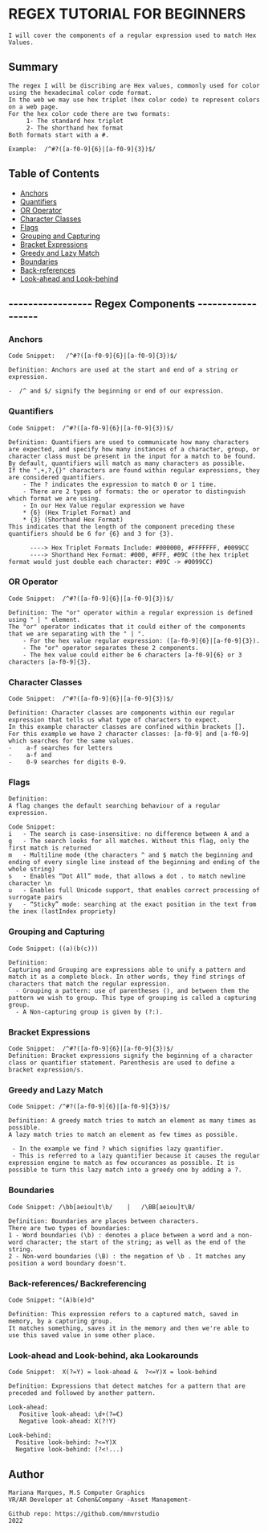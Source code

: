 # REGEX TUTORIAL FOR BEGINNERS 

    I will cover the components of a regular expression used to match Hex Values.

## Summary

    The regex I will be discribing are Hex values, commonly used for color using the hexadecimal color code format. 
    In the web we may use hex triplet (hex color code) to represent colors on a web page.
    For the hex color code there are two formats:
         1- The standard hex triplet
         2- The shorthand hex format
    Both formats start with a #.

    Example:  /^#?([a-f0-9]{6}|[a-f0-9]{3})$/




## Table of Contents

- [Anchors](#anchors)
- [Quantifiers](#quantifiers)
- [OR Operator](#or-operator)
- [Character Classes](#character-classes)
- [Flags](#flags)
- [Grouping and Capturing](#grouping-and-capturing)
- [Bracket Expressions](#bracket-expressions)
- [Greedy and Lazy Match](#greedy-and-lazy-match)
- [Boundaries](#boundaries)
- [Back-references](#back-references)
- [Look-ahead and Look-behind](#look-ahead-and-look-behind)




## -----------------   Regex Components  ------------------ ##

### Anchors

    Code Snippet:   /^#?([a-f0-9]{6}|[a-f0-9]{3})$/

    Definition: Anchors are used at the start and end of a string or expression. 

    -  /^ and $/ signify the beginning or end of our expression.



### Quantifiers
    Code Snippet:  /^#?([a-f0-9]{6}|[a-f0-9]{3})$/

    Definition: Quantifiers are used to communicate how many characters are expected, and specify how many instances of a character, group, or character class must be present in the input for a match to be found. 
    By default, quantifiers will match as many characters as possible. 
    If the ",+,?,{}" characters are found within regular expressions, they are considered quantifiers. 
        - The ? indicates the expression to match 0 or 1 time. 
        - There are 2 types of formats: the or operator to distinguish which format we are using. 
        - In our Hex Value regular expression we have 
        * {6} (Hex Triplet Format) and 
        * {3} (Shorthand Hex Format)
    This indicates that the length of the component preceding these quantifiers should be 6 for {6} and 3 for {3}.

          ----> Hex Triplet Formats Include: #000000, #FFFFFFF, #0099CC
          ----> Shorthand Hex Format: #000, #FFF, #09C (the hex triplet format would just double each character: #09C -> #0099CC)


### OR Operator

    Code Snippet:  /^#?([a-f0-9]{6}|[a-f0-9]{3})$/

    Definition: The "or" operator within a regular expression is defined using " | " element. 
    The "or" operator indicates that it could either of the components that we are separating with the " | ". 
        - For the hex value regular expression: ([a-f0-9]{6}|[a-f0-9]{3}). 
        - The "or" operator separates these 2 components. 
        - The hex value could either be 6 characters [a-f0-9]{6} or 3 characters [a-f0-9]{3}.



### Character Classes

    Code Snippet:  /^#?([a-f0-9]{6}|[a-f0-9]{3})$/

    Definition: Character classes are components within our regular expression that tells us what type of characters to expect. 
    In this example character classes are confined within brackets []. 
    For this example we have 2 character classes: [a-f0-9] and [a-f0-9] which searches for the same values.
    -    a-f searches for letters 
    -    a-f and 
    -    0-9 searches for digits 0-9.




### Flags

    Definition:
    A flag changes the default searching behaviour of a regular expression.

    Code Snippet: 
    i   - The search is case-insensitive: no difference between A and a
    g   - The search looks for all matches. Without this flag, only the first match is returned
    m   - Multiline mode (the characters ^ and $ match the beginning and ending of every single line instead of the beginning and ending of the whole string)
    s   - Enables “Dot All” mode, that allows a dot . to match newline character \n
    u   - Enables full Unicode support, that enables correct processing of surrogate pairs
    y   - “Sticky” mode: searching at the exact position in the text from the inex (lastIndex propriety)



### Grouping and Capturing

    Code Snippet: ((a)(b(c)))

    Definition: 
    Capturing and Grouping are expressions able to unify a pattern and match it as a complete block. In other words, they find strings of characters that match the regular expression.  
      - Grouping a pattern: use of parentheses (), and between them the pattern we wish to group. This type of grouping is called a capturing group. 
      - A Non-capturing group is given by (?:). 



### Bracket Expressions

    Code Snippet:  /^#?([a-f0-9]{6}|[a-f0-9]{3})$/
    Definition: Bracket expressions signify the beginning of a character class or quantifier statement. Parenthesis are used to define a bracket expression/s.



### Greedy and Lazy Match

    Code Snippet: /^#?([a-f0-9]{6}|[a-f0-9]{3})$/

    Definition: A greedy match tries to match an element as many times as possible. 
    A lazy match tries to match an element as few times as possible. 

     - In the example we find ? which signifies lazy quantifier. 
     - This is referred to a lazy quantifier because it causes the regular expression engine to match as few occurances as possible. It is possible to turn this lazy match into a greedy one by adding a ?.



### Boundaries

    Code Snippet: /\bb[aeiou]t\b/    |   /\BB[aeiou]t\B/

    Definition: Boundaries are places between characters.
    There are two types of boundaries:
    1 - Word boundaries (\b) : denotes a place between a word and a non-word character; the start of the string; as well as the end of the string.
    2 - Non-word boundaries (\B) : the negation of \b . It matches any position a word boundary doesn't. 



### Back-references/ Backreferencing

    Code Snippet: "(A)b(e)d"

    Definition: This expression refers to a captured match, saved in memory, by a capturing group.
    It matches something, saves it in the memory and then we're able to use this saved value in some other place. 




### Look-ahead and Look-behind, aka Lookarounds

    Code Snippet:  X(?=Y) = look-ahead &  ?<=Y)X = look-behind

    Definition: Expressions that detect matches for a pattern that are preceded and followed by another pattern.

    Look-ahead: 
       Positive look-ahead: \d+(?=€)
       Negative look-ahead: X(?!Y)

    Look-behind:
      Positive look-behind: ?<=Y)X
      Negative look-behind: (?<!...)



## Author

    Mariana Marques, M.S Computer Graphics
    VR/AR Developer at Cohen&Company -Asset Management-

    Github repo: https://github.com/mmvrstudio
    2022

